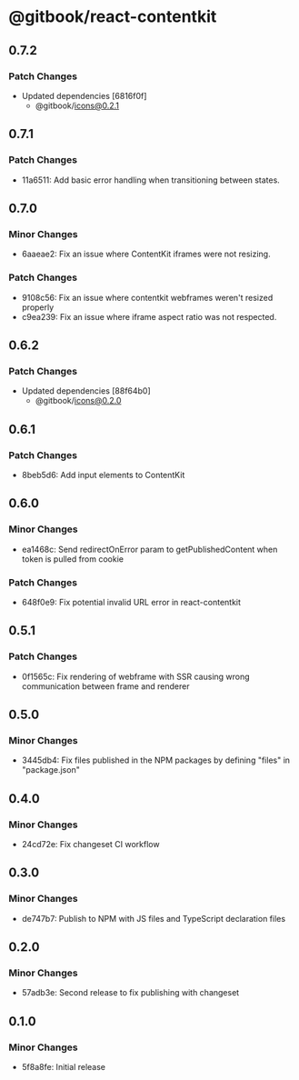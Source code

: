 # @gitbook/react-contentkit

## 0.7.2

### Patch Changes

- Updated dependencies [6816f0f]
  - @gitbook/icons@0.2.1

## 0.7.1

### Patch Changes

- 11a6511: Add basic error handling when transitioning between states.

## 0.7.0

### Minor Changes

- 6aaeae2: Fix an issue where ContentKit iframes were not resizing.

### Patch Changes

- 9108c56: Fix an issue where contentkit webframes weren't resized properly
- c9ea239: Fix an issue where iframe aspect ratio was not respected.

## 0.6.2

### Patch Changes

- Updated dependencies [88f64b0]
  - @gitbook/icons@0.2.0

## 0.6.1

### Patch Changes

- 8beb5d6: Add input elements to ContentKit

## 0.6.0

### Minor Changes

- ea1468c: Send redirectOnError param to getPublishedContent when token is pulled from cookie

### Patch Changes

- 648f0e9: Fix potential invalid URL error in react-contentkit

## 0.5.1

### Patch Changes

- 0f1565c: Fix rendering of webframe with SSR causing wrong communication between frame and renderer

## 0.5.0

### Minor Changes

- 3445db4: Fix files published in the NPM packages by defining "files" in "package.json"

## 0.4.0

### Minor Changes

- 24cd72e: Fix changeset CI workflow

## 0.3.0

### Minor Changes

- de747b7: Publish to NPM with JS files and TypeScript declaration files

## 0.2.0

### Minor Changes

- 57adb3e: Second release to fix publishing with changeset

## 0.1.0

### Minor Changes

- 5f8a8fe: Initial release
